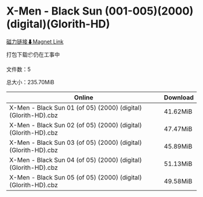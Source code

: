 # X-Men - Black Sun (001-005)(2000)(digital)(Glorith-HD)

[磁力链接⬇Magnet Link](magnet:?xt=urn:btih:f76b0ba31ca2c4d7db9d18a93b7d0e367e7fefa3&dn=X-Men%20-%20Black%20Sun%20%28001-005%29%282000%29%28digital%29%28Glorith-HD%29)

打包下载📦仍在工事中

文件数：5

总大小：235.70MiB

Online | Download
--- | ---
X-Men - Black Sun 01 (of 05) (2000) (digital) (Glorith-HD).cbz | 41.62MiB
X-Men - Black Sun 02 (of 05) (2000) (digital) (Glorith-HD).cbz | 47.47MiB
X-Men - Black Sun 03 (of 05) (2000) (digital) (Glorith-HD).cbz | 45.89MiB
X-Men - Black Sun 04 (of 05) (2000) (digital) (Glorith-HD).cbz | 51.13MiB
X-Men - Black Sun 05 (of 05) (2000) (digital) (Glorith-HD).cbz | 49.58MiB